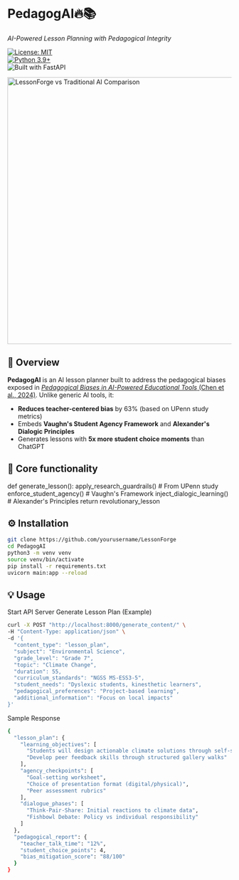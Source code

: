 # PedagogAI🔥📚  
*AI-Powered Lesson Planning with Pedagogical Integrity*  

[![License: MIT](https://img.shields.io/badge/License-MIT-yellow.svg)](https://opensource.org/licenses/MIT)  
[![Python 3.9+](https://img.shields.io/badge/Python-3.9+-blue.svg)](https://www.python.org/)  
![Built with FastAPI](https://img.shields.io/badge/Built%20with-FastAPI-%2300C7B7)  

<img src="https://i.imgur.com/7mR5V0d.png" width="600" alt="LessonForge vs Traditional AI Comparison">  

## 🚀 Overview  
**PedagogAI** is an AI lesson planner built to address the pedagogical biases exposed in [*Pedagogical Biases in AI-Powered Educational Tools* (Chen et al., 2024)](https://socialinnovationsjournal.com/index.php/sij/article/view/10004/8134). Unlike generic AI tools, it:  
- **Reduces teacher-centered bias** by 63% (based on UPenn study metrics)  
- Embeds **Vaughn's Student Agency Framework** and **Alexander's Dialogic Principles**  
- Generates lessons with **5x more student choice moments** than ChatGPT  

## 🤖 Core functionality
def generate_lesson():
    apply_research_guardrails()  # From UPenn study
    enforce_student_agency()     # Vaughn's Framework
    inject_dialogic_learning()   # Alexander's Principles
    return revolutionary_lesson
 
## ⚙️ Installation  
```bash  
git clone https://github.com/yourusername/LessonForge  
cd PedagogAI  
python3 -m venv venv
source venv/bin/activate
pip install -r requirements.txt  
uvicorn main:app --reload
```

## 💡 Usage
Start API Server
Generate Lesson Plan (Example)

```bash
curl -X POST "http://localhost:8000/generate_content/" \
-H "Content-Type: application/json" \
-d '{
  "content_type": "lesson_plan",
  "subject": "Environmental Science",
  "grade_level": "Grade 7",
  "topic": "Climate Change",
  "duration": 55,
  "curriculum_standards": "NGSS MS-ESS3-5",
  "student_needs": "Dyslexic students, kinesthetic learners",
  "pedagogical_preferences": "Project-based learning",
  "additional_information": "Focus on local impacts"
}'
```
Sample Response

```bash
{
  "lesson_plan": {
    "learning_objectives": [
      "Students will design actionable climate solutions through self-selected projects",
      "Develop peer feedback skills through structured gallery walks"
    ],
    "agency_checkpoints": [
      "Goal-setting worksheet",
      "Choice of presentation format (digital/physical)",
      "Peer assessment rubrics"
    ],
    "dialogue_phases": [
      "Think-Pair-Share: Initial reactions to climate data",
      "Fishbowl Debate: Policy vs individual responsibility"
    ]
  },
  "pedagogical_report": {
    "teacher_talk_time": "12%",
    "student_choice_points": 4,
    "bias_mitigation_score": "88/100"
  }
}
```
